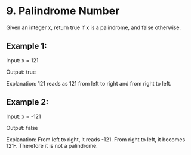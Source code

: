 # 9. Palindrome Number

Given an integer x, return true if x is a palindrome, and false otherwise.

## Example 1:

Input: x = 121

Output: true

Explanation: 121 reads as 121 from left to right and from right to left.

## Example 2:

Input: x = -121

Output: false

Explanation: From left to right, it reads -121. From right to left, it becomes 121-. Therefore it is not a palindrome.